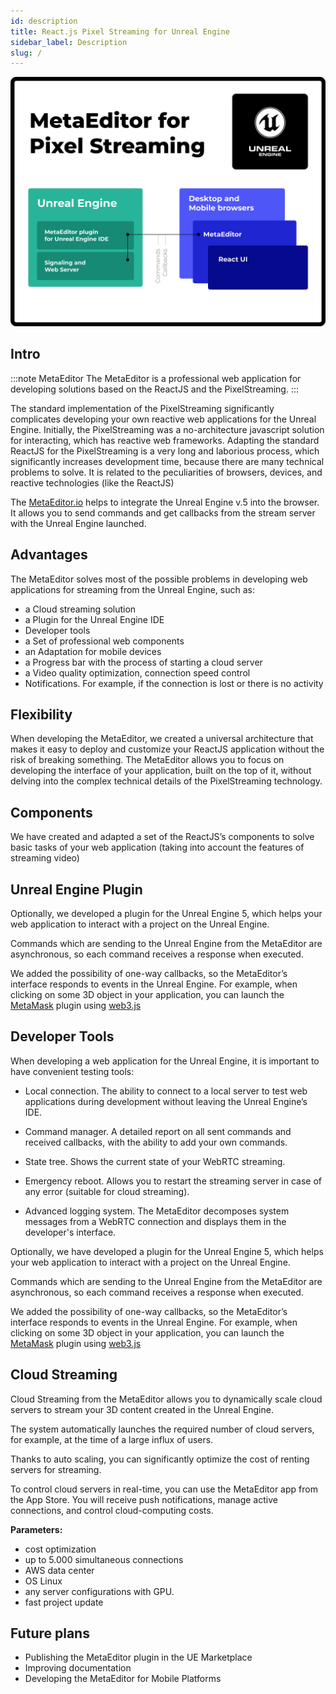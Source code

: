 ```yaml
---
id: description
title: React.js Pixel Streaming for Unreal Engine
sidebar_label: Description
slug: /
---
```


![img](/assets/preview.png)


## Intro

:::note MetaEditor
The MetaEditor is a professional web application for developing solutions based on the ReactJS and the PixelStreaming.
:::

The standard implementation of the PixelStreaming significantly complicates developing your own reactive web applications for the Unreal Engine. Initially, the PixelStreaming was a no-architecture javascript solution for interacting, which has reactive web frameworks. Adapting the standard ReactJS for the PixelStreaming is a very long and laborious process, which significantly increases development time, because there are many technical problems to solve. It is related to the peculiarities of browsers, devices, and reactive technologies (like the ReactJS)

The [MetaEditor.io](https://metaeditor.io) helps to integrate the Unreal Engine v.5 into the browser. It allows you to send commands and get callbacks from the stream server with the Unreal Engine launched.

## Advantages

The MetaEditor solves most of the possible problems in developing web applications for streaming from the Unreal Engine, such as:

- a Cloud streaming solution
- a Plugin for the Unreal Engine IDE
- Developer tools
- a Set of professional web components
- an Adaptation for mobile devices
- a Progress bar with the process of starting a cloud server
- a Video quality optimization, connection speed control
- Notifications. For example, if the connection is lost or there is no activity

## Flexibility

When developing the MetaEditor, we created a universal architecture that makes it easy to deploy and customize your ReactJS application without the risk of breaking something. The MetaEditor allows you to focus on developing the interface of your application, built on the top of it, without delving into the complex technical details of the PixelStreaming technology.

## Components

We have created and adapted a set of the ReactJS’s components to solve basic tasks of your web application (taking into account the features of streaming video)

## Unreal Engine Plugin

Optionally, we developed a plugin for the Unreal Engine 5, which helps your web application to interact with a project on the Unreal Engine.

Commands which are sending to the Unreal Engine from the MetaEditor are asynchronous, so each command receives a response when executed.

We added the possibility of one-way callbacks, so the MetaEditor’s interface responds to events in the Unreal Engine. For example, when clicking on some 3D object in your application, you can launch the [MetaMask](https://metamask.io) plugin using [web3.js](https://www.npmjs.com/package/web3)

## Developer Tools

When developing a web application for the Unreal Engine, it is important to have convenient testing tools:

- Local connection. The ability to connect to a local server to test web applications during development without leaving the Unreal Engine’s IDE.
- Command manager. A detailed report on all sent commands and received callbacks, with the ability to add your own commands.

- State tree. Shows the current state of your WebRTC streaming.
- Emergency reboot. Allows you to restart the streaming server in case of any error (suitable for cloud streaming).
- Advanced logging system. The MetaEditor decomposes system messages from a WebRTC connection and displays them in the developer's interface.

Optionally, we have developed a plugin for the Unreal Engine 5, which helps your web application to interact with a project on the Unreal Engine.

Commands which are sending to the Unreal Engine from the MetaEditor are asynchronous, so each command receives a response when executed.

We added the possibility of one-way callbacks, so the MetaEditor’s interface responds to events in the Unreal Engine. For example, when clicking on some 3D object in your application, you can launch the [MetaMask](https://metamask.io) plugin using [web3.js](https://www.npmjs.com/package/web3)

## Cloud Streaming

Cloud Streaming from the MetaEditor allows you to dynamically scale cloud servers to stream your 3D content created in the Unreal Engine.

The system automatically launches the required number of cloud servers, for example, at the time of a large influx of users.

Thanks to auto scaling, you can significantly optimize the cost of renting servers for streaming.

To control cloud servers in real-time, you can use the MetaEditor app from the App Store. You will receive push notifications, manage active connections, and control cloud-computing costs.

**Parameters:**

- cost optimization
- up to 5.000 simultaneous connections
- AWS data center
- OS Linux
- any server configurations with GPU.
- fast project update

## Future plans

- Publishing the MetaEditor plugin in the UE Marketplace
- Improving documentation
- Developing the MetaEditor for Mobile Platforms
